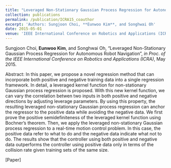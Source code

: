 ```yaml
---
title: "Leveraged Non-Stationary Gaussian Process Regression for Autonomous Robot Navigation"
collection: publications
permalink: /publication/ICRA15_coauthor
excerpt: 'Authors: Sungjoon Choi, **Eunwoo Kim**, and Songhwai Oh'
date: 2015-05-01
venue: 'IEEE International Conference on Robotics and Applications (ICRA)'
---
```

Sungjoon Choi, **Eunwoo Kim**, and Songhwai Oh, “Leveraged Non-Stationary Gaussian Process Regression for Autonomous Robot Navigation”, *in Proc. of the IEEE International Conference on Robotics and Applications (ICRA)*, May 2015.

Abstract: In this paper, we propose a novel regression method that can incorporate both positive and negative training data into a single regression framework. In detail, a leveraged kernel function for non-stationary Gaussian process regression is proposed. With this new kernel function, we can vary the correlation betwen two inputs in both positive and negative directions by adjusting leverage parameters. By using this property, the resulting leveraged non-stationary Gaussian process regression can anchor the regressor to the positive data while avoiding the negative data. We first prove the positive semidefiniteness of the leveraged kernel function using Bochner’s theorem. Then, we apply the leveraged non-stationary Gaussian process regression to a real-time motion control problem. In this case, the positive data refer to what to do and the negative data indicate what not to do. The results show that the controller using both positive and negative data outperforms the controller using positive data only in terms of the collision rate given training sets of the same size.

[Paper] 

